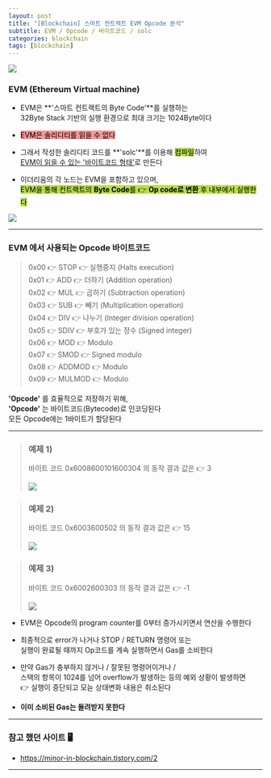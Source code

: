 ```yaml
---
layout: post
title: "[Blockchain] 스마트 컨트랙트 EVM Opcode 분석"
subtitle: EVM / Opcode / 바이트코드 / solc
categories: blockchain
tags: [blockchain]
---
```


![](https://velog.velcdn.com/images/-__-/post/4bf1fc57-7370-456c-8bfa-302192d3e1ec/image.png)

### EVM (Ethereum Virtual machine)

- EVM은 **'스마트 컨트랙트의 Byte Code'**를 실행하는<br>
  32Byte Stack 기반의 실행 환경으로 최대 크기는 1024Byte이다

- <span style="background-color:#F7969A; color:#000;">EVM은 솔리디티를 읽을 수 없다</span>

- 그래서 작성한 솔리디티 코드를 **'solc'**를 이용해 <span style="background-color:#B5E045; color:#000;">컴파일</span>하여 <br>
  <u>EVM이 읽을 수 있는 '바이트코드 형태'</u>로 만든다

- 이더리움의 각 노드는 EVM을 포함하고 있으며,<br>
  <span style="background-color:#B5E045; color:#000;">EVM을 통해 컨트랙트의 **Byte Code**를 👉 **Op code로 변환** 후 내부에서 실행한다</span>

![](https://velog.velcdn.com/images/-__-/post/a89a424d-ee39-4211-b197-edb541fc27a5/image.png)

<hr>

### EVM 에서 사용되는 Opcode 바이트코드

> 0x00 👉 STOP 👉 실행중지 (Halts execution)<br>
> 0x01 👉 ADD 👉 더하기 (Addition operation)<br>
> 0x02 👉 MUL 👉 곱하기 (Subtraction operation)<br>
> 0x03 👉 SUB 👉 빼기 (Multiplication operation)<br>
> 0x04 👉 DIV 👉 나누기 (Integer division operation)<br>
> 0x05 👉 SDIV 👉 부호가 있는 정수 (Signed integer)<br>
> 0x06 👉 MOD 👉 Modulo<br>
> 0x07 👉 SMOD 👉 Signed modulo<br>
> 0x08 👉 ADDMOD 👉 Modulo<br>
> 0x09 👉 MULMOD 👉 Modulo

**'Opcode'** 를 효율적으로 저장하기 위해,<br>
**'Opcode'** 는 바이트코드(Bytecode)로 인코딩된다<br>
모든 Opcode에는 1바이트가 할당된다

<hr>

> ### 예제 1)
>
> 바이트 코드 0x6008600101600304 의 동작 결과 값은 👉 3<br>
>
> ![](https://velog.velcdn.com/images/-__-/post/62a8e8df-4ede-44e5-82de-d07217eff5f5/image.png)

> ### 예제 2)
>
> 바이트 코드 0x6003600502 의 동작 결과 값은 👉 15<br>
>
> ![](https://velog.velcdn.com/images/-__-/post/bd02960d-04ca-431d-b29d-f148d93c812c/image.png)

> ### 예제 3)
>
> 바이트 코드 0x6002600303 의 동작 결과 값은 👉 -1<br>
>
> ![](https://velog.velcdn.com/images/-__-/post/7ad6acfc-8d7b-4672-adad-28f18eff3fc4/image.png)

- EVM은 Opcode의 program counter를 0부터 증가시키면서 연산을 수행한다

- 최종적으로 error가 나거나 STOP / RETURN 명령어 또는<br>
  실행이 완료될 때까지 Op코드를 계속 실행하면서 Gas를 소비한다

- 만약 Gas가 충부하지 않거나 / 잘못된 명령어이거나 /<br>
  스택의 항목이 1024를 넘어 overflow가 발생하는 등의 예외 상황이 발생하면<br>
  👉 실행이 중단되고 모늗 상태변화 내용은 취소된다

- **이미 소비된 Gas는 돌려받지 못한다**

<hr>

### 참고 했던 사이트 🖥

- <https://minor-in-blockchain.tistory.com/2>

---
